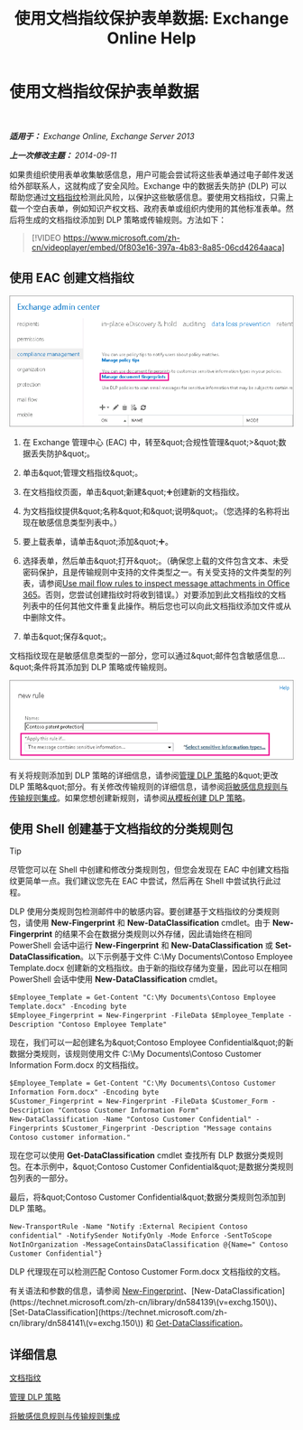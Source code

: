﻿---
title: '使用文档指纹保护表单数据: Exchange Online Help'
TOCTitle: 使用文档指纹保护表单数据
ms:assetid: 110c839b-7693-42f6-aa5d-58ce64f4c357
ms:mtpsurl: https://technet.microsoft.com/zh-cn/library/Dn635175(v=EXCHG.150)
ms:contentKeyID: 61203671
ms.date: 05/23/2018
mtps_version: v=EXCHG.150
ms.translationtype: MT
---

# 使用文档指纹保护表单数据

 

_**适用于：** Exchange Online, Exchange Server 2013_

_**上一次修改主题：** 2014-09-11_

如果贵组织使用表单收集敏感信息，用户可能会尝试将这些表单通过电子邮件发送给外部联系人，这就构成了安全风险。Exchange 中的数据丢失防护 (DLP) 可以帮助您通过[文档指纹](overview-of-document-fingerprinting-in-exchange.md)检测此风险，以保护这些敏感信息。要使用文档指纹，只需上载一个空白表单，例如知识产权文档、政府表单或组织内使用的其他标准表单。然后将生成的文档指纹添加到 DLP 策略或传输规则。方法如下：

> [!VIDEO https://www.microsoft.com/zh-cn/videoplayer/embed/0f803e16-397a-4b83-8a85-06cd4264aaca]  

## 使用 EAC 创建文档指纹

![EAC 中文档指纹的路径已突出显示](images/Dn635175.e8562ea7-40ba-4feb-adde-2e81f029fcda(EXCHG.150).png "EAC 中文档指纹的路径已突出显示")

1.  在 Exchange 管理中心 (EAC) 中，转至\&quot;合规性管理\&quot;\>\&quot;数据丢失防护\&quot;。

2.  单击\&quot;管理文档指纹\&quot;。

3.  在文档指纹页面，单击\&quot;新建\&quot;![添加图标](images/JJ218640.c1e75329-d6d7-4073-a27d-498590bbb558(EXCHG.150).gif "添加图标")创建新的文档指纹。

4.  为文档指纹提供\&quot;名称\&quot;和\&quot;说明\&quot;。（您选择的名称将出现在敏感信息类型列表中。）

5.  要上载表单，请单击\&quot;添加\&quot;![添加图标](images/JJ218640.c1e75329-d6d7-4073-a27d-498590bbb558(EXCHG.150).gif "添加图标")。

6.  选择表单，然后单击\&quot;打开\&quot;。（确保您上载的文件包含文本、未受密码保护，且是传输规则中支持的文件类型之一。有关受支持的文件类型的列表，请参阅[Use mail flow rules to inspect message attachments in Office 365](https://technet.microsoft.com/zh-cn/library/jj919236\(v=exchg.150\))。否则，您尝试创建指纹时将收到错误。）对要添加到此文档指纹的文档列表中的任何其他文件重复此操作。稍后您也可以向此文档指纹添加文件或从中删除文件。

7.  单击\&quot;保存\&quot;。

文档指纹现在是敏感信息类型的一部分，您可以通过\&quot;邮件包含敏感信息…\&quot;条件将其添加到 DLP 策略或传输规则。

![\&quot;Apply this rule if\&quot;条件已突出显示](images/Dn635175.9355a513-a790-48eb-a61b-575ba2ecdfa6(EXCHG.150).png "&quot;Apply this rule if&quot;条件已突出显示")

有关将规则添加到 DLP 策略的详细信息，请参阅[管理 DLP 策略](manage-dlp-policies-exchange-2013-help.md)的\&quot;更改 DLP 策略\&quot;部分。有关修改传输规则的详细信息，请参阅[将敏感信息规则与传输规则集成](integrating-sensitive-information-rules-with-transport-rules-exchange-2013-help.md)。如果您想创建新规则，请参阅[从模板创建 DLP 策略](how-to-new-dlp-data-loss-prevention-policy-template.md)。

## 使用 Shell 创建基于文档指纹的分类规则包

> [!TIP]  
> 尽管您可以在 Shell 中创建和修改分类规则包，但您会发现在 EAC 中创建文档指纹更简单一点。我们建议您先在 EAC 中尝试，然后再在 Shell 中尝试执行此过程。


DLP 使用分类规则包检测邮件中的敏感内容。要创建基于文档指纹的分类规则包，请使用 **New-Fingerprint** 和 **New-DataClassification** cmdlet。由于 **New-Fingerprint** 的结果不会在数据分类规则以外存储，因此请始终在相同 PowerShell 会话中运行 **New-Fingerprint** 和 **New-DataClassification** 或 **Set-DataClassification**。以下示例基于文件 C:\\My Documents\\Contoso Employee Template.docx 创建新的文档指纹。由于新的指纹存储为变量，因此可以在相同 PowerShell 会话中使用 **New-DataClassification** cmdlet。

    $Employee_Template = Get-Content "C:\My Documents\Contoso Employee Template.docx" -Encoding byte
    $Employee_Fingerprint = New-Fingerprint -FileData $Employee_Template -Description "Contoso Employee Template"

现在，我们可以一起创建名为\&quot;Contoso Employee Confidential\&quot;的新数据分类规则，该规则使用文件 C:\\My Documents\\Contoso Customer Information Form.docx 的文档指纹。

    $Employee_Template = Get-Content "C:\My Documents\Contoso Customer Information Form.docx" -Encoding byte
    $Customer_Fingerprint = New-Fingerprint -FileData $Customer_Form -Description "Contoso Customer Information Form"
    New-DataClassification -Name "Contoso Customer Confidential" -Fingerprints $Customer_Fingerprint -Description "Message contains Contoso customer information." 

现在您可以使用 **Get-DataClassification** cmdlet 查找所有 DLP 数据分类规则包。在本示例中，\&quot;Contoso Customer Confidential\&quot;是数据分类规则包列表的一部分。

最后，将\&quot;Contoso Customer Confidential\&quot;数据分类规则包添加到 DLP 策略。

    New-TransportRule -Name "Notify :External Recipient Contoso confidential" -NotifySender NotifyOnly -Mode Enforce -SentToScope NotInOrganization -MessageContainsDataClassification @{Name=" Contoso Customer Confidential"}

DLP 代理现在可以检测匹配 Contoso Customer Form.docx 文档指纹的文档。

有关语法和参数的信息，请参阅 [New-Fingerprint](https://technet.microsoft.com/zh-cn/library/dn584142\(v=exchg.150\))、[New-DataClassification](https://technet.microsoft.com/zh-cn/library/dn584139\(v=exchg.150\))、[Set-DataClassification](https://technet.microsoft.com/zh-cn/library/dn584141\(v=exchg.150\)) 和 [Get-DataClassification](https://technet.microsoft.com/zh-cn/library/jj215720\(v=exchg.150\))。

## 详细信息

[文档指纹](overview-of-document-fingerprinting-in-exchange.md)

[管理 DLP 策略](manage-dlp-policies-exchange-2013-help.md)

[将敏感信息规则与传输规则集成](integrating-sensitive-information-rules-with-transport-rules-exchange-2013-help.md)

